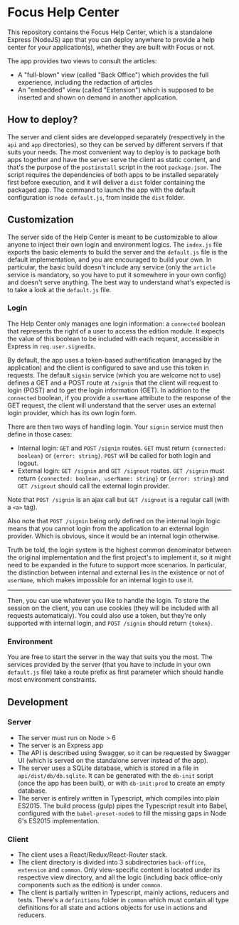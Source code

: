# Focus Help Center

This repository contains the Focus Help Center, which is a standalone Express (NodeJS) app that you can deploy anywhere to provide a help center for your application(s),
whether they are built with Focus or not.

The app provides two views to consult the articles:
* A "full-blown" view (called "Back Office") which provides the full experience, including the redaction of articles
* An "embedded" view (called "Extension") which is supposed to be inserted and shown on demand in another application.

## How to deploy?

The server and client sides are developped separately (respectively in the `api` and `app` directories), so they can be served by different servers
if that suits your needs. The most convenient way to deploy is to package both apps together and have the server serve the client as static content,
and that's the purpose of the `postinstall` script in the root `package.json`. The script requires the dependencies of both apps to be installed
separately first before execution, and it will deliver a `dist` folder containing the packaged app. The command to launch the app with the default
configuration is `node default.js`, from inside the `dist` folder.

## Customization

The server side of the Help Center is meant to be customizable to allow anyone to inject their own login and environment logics. The `index.js` file
exports the basic elements to build the server and the `default.js` file is the default implementation, and you are encouraged to build your own.
In particular, the basic build doesn't include any service (only the `article` service is mandatory, so you have to put it somewhere in your own
config) and doesn't serve anything. The best way to understand what's expected is to take a look at the `default.js` file.

### Login

The Help Center only manages one login information: a `connected` boolean that represents the right of a user to access the edition module. It
expects the value of this boolean to be included with each request, accessible in Express in `req.user.signedIn`.

By default, the app uses a token-based authentification (managed by the application) and the client is configured to save and use this token in
requests. The default `signin` service (which you are welcome not to use) defines a GET and a POST route at `/signin` that the client will request
to login (POST) and to get the login information (GET). In addition to the `connected` boolean, if you provide a `userName` attribute to the response
of the GET request, the client will understand that the server uses an external login provider, which has its own login form.

There are then two ways of handling login. Your `signin` service must then define in those cases:
* Internal login: `GET` and `POST` `/signin` routes. `GET` must return `{connected: boolean}` or `{error: string}`. `POST` will be called for both
login and logout.
* External login: `GET /signin` and `GET /signout` routes. `GET /signin` must return `{connected: boolean, userName: string}` or `{error: string}` and
`GET /signout` should call the external login provider.

Note that `POST /signin` is an ajax call but `GET /signout` is a regular call (with a `<a>` tag).

Also note that `POST /signin` being only defined on the internal login logic means that you cannot login from the application to an external login provider.
Which is obvious, since it would be an internal login otherwise.

Truth be told, the login system is the highest common denominator between the original implementation and the first project's to implement it, so it might
need to be expanded in the future to support more scenarios. In particular, the distinction between internal and external lies in the existence or not of
`userName`, which makes impossible for an internal login to use it.

---

Then, you can use whatever you like to handle the login. To store the session on the client, you can use cookies (they will be included with all
requests automaticaly). You could also use a token, but they're only supported with internal login, and `POST /signin` should return `{token}`.

### Environment

You are free to start the server in the way that suits you the most. The services provided by the server (that you have to include in your own `default.js`
file) take a route prefix as first parameter which should handle most environment constraints.

## Development

### Server

- The server must run on Node > 6
- The server is an Express app
- The API is described using Swagger, so it can be requested by Swagger UI (which is served on the standalone server instead of the app).
- The server uses a SQLite database, which is stored in a file in `api/dist/db/db.sqlite`. It can be generated with the `db-init` script (once the
app has been built), or with `db-init:prod` to create an empty database.
- The server is entirely written in Typescript, which compiles into plain ES2015. The build process (gulp) pipes the Typescript result into Babel,
configured with the `babel-preset-node6` to fill the missing gaps in Node 6's ES2015 implementation.

### Client

- The client uses a React/Redux/React-Router stack.
- The client directory is divided into 3 subdirectories `back-office`, `extension` and `common`. Only view-specific content is located under its
respective view directory, and all the logic (including back office-only components such as the edition) is under `common`.
- The client is partially written in Typescript, mainly actions, reducers and tests. There's a `definitions` folder in `common` which must contain
all type definitions for all state and actions objects for use in actions and reducers.
